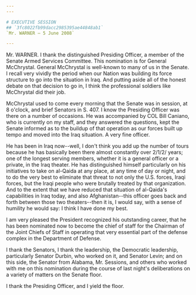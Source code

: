 ```yaml
---
---

# EXECUTIVE SESSION
## `3fc8022fb99dacc2985395ae44848ab1`
`Mr. WARNER — 5 June 2008`

---
```



Mr. WARNER. I thank the distinguished Presiding Officer, a member of 
the Senate Armed Services Committee. This nomination is for General 
McChrystal. General McChrystal is well-known to many of us in the 
Senate. I recall very vividly the period when our Nation was building 
its force structure to go into the situation in Iraq. And putting aside 
all of the honest debate on that decision to go in, I think the 
professional soldiers like McChrystal did their job.

McChrystal used to come every morning that the Senate was in session, 
at 8 o'clock, and brief Senators in S. 407. I know the Presiding 
Officer was there on a number of occasions. He was accompanied by COL 
Bill Caniano, who is currently on my staff, and they answered the 
questions, kept the Senate informed as to the buildup of that operation 
as our forces built up tempo and moved into the Iraq situation. A very 
fine officer.

He has been in Iraq now--well, I don't think you add up the number of 
tours because he has basically been there almost constantly over 2/1/2/ 
years; one of the longest serving members, whether it is a general 
officer or a private, in the Iraq theater. He has distinguished himself 
particularly on his initiatives to take on al-Qaida at any place, at 
any time of day or night, and to do the very best to eliminate that 
threat to not only the U.S. forces, Iraqi forces, but the Iraqi people 
who were brutally treated by that organization. And to the extent that 
we have reduced that situation of al-Qaida's capabilities in Iraq 
today, and also Afghanistan--this officer goes back and forth between 
those two theaters--then it is, I would say, with a sense of humility 
he would say: I think I have done my best.

I am very pleased the President recognized his outstanding career, 
that he has been nominated now to become the chief of staff for the 
Chairman of the Joint Chiefs of Staff in operating that very essential 
part of the defense complex in the Department of Defense.

I thank the Senators, I thank the leadership, the Democratic 
leadership, particularly Senator Durbin, who worked on it, and Senator 
Levin; and on this side, the Senator from Alabama, Mr. Sessions, and 
others who worked with me on this nomination during the course of last 
night's deliberations on a variety of matters on the Senate floor.

I thank the Presiding Officer, and I yield the floor.
